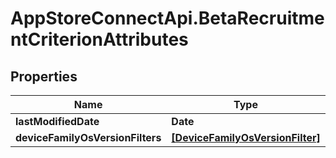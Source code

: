 # AppStoreConnectApi.BetaRecruitmentCriterionAttributes

## Properties

Name | Type | Description | Notes
------------ | ------------- | ------------- | -------------
**lastModifiedDate** | **Date** |  | [optional] 
**deviceFamilyOsVersionFilters** | [**[DeviceFamilyOsVersionFilter]**](DeviceFamilyOsVersionFilter.md) |  | [optional] 


